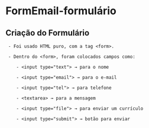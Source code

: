 # FormEmail-formulário

  ## Criação do Formulário
     - Foi usado HTML puro, com a tag <form>.

     - Dentro do <form>, foram colocados campos como:

        - <input type="text"> → para o nome

        - <input type="email"> → para o e-mail
          
        - <input type="tel"> → para telefone
          
        - <textarea> → para a mensagem
          
        - <input type="file"> → para enviar um currículo
          
        - <input type="submit"> → botão para enviar
          
          
